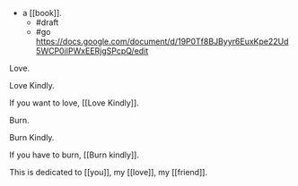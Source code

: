 - a [[book]].
  - #draft
  - #go https://docs.google.com/document/d/19P0Tf8BJByyr6EuxKpe22Ud5WCP0iIPWxEERjgSPcpQ/edit

Love.

Love Kindly.

If you want to love,
   [[Love Kindly]].

Burn.

Burn Kindly.

If you have to burn,
   [[Burn kindly]].

This is dedicated to [[you]],
     my [[love]],
     my [[friend]].
